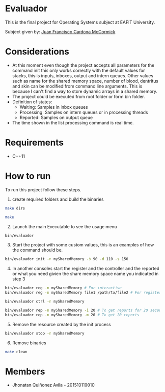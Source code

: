 # Evaluador
This is the final project for Operating Systems subject at EAFIT University.

Subject given by: [Juan Francisco Cardona McCormick](https://www.linkedin.com/in/juan-francisco-cardona-mccormick-71baa136/)

# Considerations

* At this moment even though the project accepts all parameters for the command init this only works correctly with the default values for stacks, this is inputs, inboxes, output and intern queues. Other values such as name for the shared memory space, number of blood, dentritus and skin can be modified from command line arguments.
This is because I can't find a way to store dynamic arrays in a shared memory.
* The project could be executed from root folder or form bin folder.
* Definition of states:
  * Waiting: Samples in inbox queues
  * Processing: Samples on intern queues or in processing threads
  * Reported: Samples on output queue
* The time shown in the list processing command is real time.

# Requirements
- C++11

# How to run

To run this project follow these steps.

1. create required folders and build the binaries
```bash
make dirs
```
```bash
make
```

2. Launch the main Executable to see the usage menu
```bash
bin/evaluador
```

3. Start the project with some custom values, this is an examples of how the command should be.
```bash
bin/evaluador init -n mySharedMemory -b 90 -d 110 -s 150
```

4. In another consoles start the register and the controller and the reported or what you need givien the share memory space name you indicated in step 3
```bash
bin/evaluador reg -n mySharedMemory # For interactive
bin/evaluador reg -n mySharedMemory file1 /path/to/file2 # For register from file
```
```bash
bin/evaluador ctrl -n mySharedMemory
```
```bash
bin/evaluador rep -n mySharedMemory -i 20 # To get reports for 20 seconds
bin/evaluador rep -n mySharedMemory -m 20 # To get 20 reports
```

5. Remove the resource created by the init process
```bash
bin/evaluador stop -n mySharedMemory
```

6. Remove binaries
```bash
make clean
```

# Members
* Jhonatan Quiñonez Avila - 201510110010
